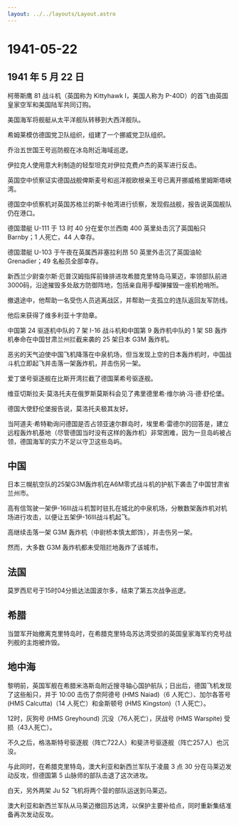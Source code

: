 ```yaml
---
layout: ../../layouts/Layout.astro
---
```


# 1941-05-22

## 1941 年 5 月 22 日

柯蒂斯鹰 81 战斗机（英国称为 Kittyhawk I，美国人称为
P-40D）的首飞由英国皇家空军和美国陆军共同订购。

美国海军将舰艇从太平洋舰队转移到大西洋舰队。

希姆莱模仿德国党卫队组织，组建了一个挪威党卫队组织。

乔治五世国王号巡防舰在冰岛附近海域巡逻。

伊拉克人使用意大利制造的轻型坦克对伊拉克费卢杰的英军进行反击。

英国空中侦察证实德国战舰俾斯麦号和巡洋舰欧根亲王号已离开挪威格里姆斯塔峡湾。

德国空中侦察机对英国苏格兰的斯卡帕湾进行侦察，发现假战舰，报告说英国舰队仍在港口。

德国潜艇 U-111 于 13 时 40 分在爱尔兰西南 400 英里处击沉了英国船只
Barnby；1 人死亡，44 人幸存。

德国潜艇 U-103 于午夜在英属西非塞拉利昂 50 英里外击沉了英国油轮
Grenadier；49 名船员全部幸存。

新西兰少尉查尔斯·厄普汉姆指挥前锋排进攻希腊克里特岛马莱迈，率领部队前进3000码，沿途摧毁多处敌方防御阵地，包括亲自用手榴弹摧毁一座机枪哨所。

撤退途中，他帮助一名受伤人员逃离战区，并帮助一支孤立的连队返回友军防线。

他后来获得了维多利亚十字勋章。

中国第 24 驱逐机中队的 7 架 I-16 战斗机和中国第 9 轰炸机中队的 1 架 SB
轰炸机奉命在中国甘肃兰州拦截来袭的 25 架日本 G3M 轰炸机。

恶劣的天气迫使中国飞机降落在中泉机场，但当发现上空的日本轰炸机时，中国战斗机立即起飞并击落一架轰炸机，并击伤另一架。

爱丁堡号驱逐舰在比斯开湾拦截了德国莱希号驱逐舰。

维亚切斯拉夫·莫洛托夫在俄罗斯莫斯科会见了弗里德里希·维尔纳·冯·德·舒伦堡。

德国大使舒伦堡报告说，莫洛托夫极其友好。

当阿道夫·希特勒询问德国是否占领亚速尔群岛时，埃里希·雷德尔的回答是，建立远程轰炸机基地（尽管德国当时没有这样的轰炸机）非常困难，因为一旦岛屿被占领，德国海军的实力不足以守卫这些岛屿。

## 中国

日本三幌航空队的25架G3M轰炸机在A6M零式战斗机的护航下袭击了中国甘肃省兰州市。

高有信驾驶一架伊-16III战斗机暂时驻扎在城北的中泉机场，分散数架轰炸机对机场进行攻击，以便让五架伊-16III战斗机起飞。

高继续击落一架 G3M 轰炸机（中尉桥本慎太郎饰），并击伤另一架。

然而，大多数 G3M 轰炸机都未受阻拦地轰炸了该城市。

## 法国

莫罗西尼号于15时04分抵达法国波尔多，结束了第五次战争巡逻。

## 希腊

当盟军开始撤离克里特岛时，在希腊克里特岛苏达湾受损的英国皇家海军约克号战列舰的主炮被炸毁。

## 地中海

黎明前，英国军舰在希腊米洛斯岛附近搜寻轴心国护航队；日出后，德国飞机发现了这些船只，并于
10:00 击伤了奈阿德号 (HMS Naiad)（6 人死亡）、加尔各答号 (HMS
Calcutta)（14 人死亡）和金斯顿号 (HMS Kingston)（1 人死亡）。

12时，灰狗号 (HMS Greyhound) 沉没（76人死亡），厌战号 (HMS Warspite)
受损（43人死亡）。

不久之后，格洛斯特号驱逐舰（阵亡722人）和斐济号驱逐舰（阵亡257人）也沉没。

与此同时，在希腊克里特岛，澳大利亚和新西兰军队于凌晨 3 点 30
分在马莱迈发动反攻，但德国第 5 山脉师的部队击退了这次进攻。

白天，另外两架 Ju 52 飞机将两个营的部队运送到马莱迈。

澳大利亚和新西兰军队从马莱迈撤回苏达湾，以保护主要补给点，同时重新集结准备再次发动反攻。